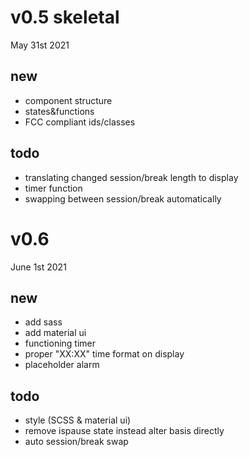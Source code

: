 # v0.5 skeletal 
 May 31st 2021
## new
 * component structure
 * states&functions
 * FCC compliant ids/classes
 
## todo
 * translating changed session/break length to display
 * timer function
 * swapping between session/break automatically

 # v0.6
 June 1st 2021
 ## new
  * add sass
  * add material ui
  * functioning timer
  * proper "XX:XX" time format on display
  * placeholder alarm

## todo
 * style (SCSS & material ui)
 * remove ispause state instead alter basis directly
 * auto session/break swap